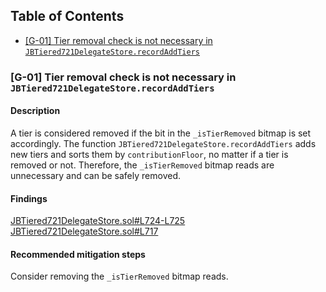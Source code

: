 ## Table of Contents

- [[G-01] Tier removal check is not necessary in `JBTiered721DelegateStore.recordAddTiers`](#g-01-tier-removal-check-is-not-necessary-in-jbtiered721delegatestorerecordaddtiers)

### [G-01] Tier removal check is not necessary in `JBTiered721DelegateStore.recordAddTiers`

#### Description

A tier is considered removed if the bit in the `_isTierRemoved` bitmap is set accordingly. The function `JBTiered721DelegateStore.recordAddTiers` adds new tiers and sorts them by `contributionFloor`, no matter if a tier is removed or not. Therefore, the `_isTierRemoved` bitmap reads are unnecessary and can be safely removed.

#### Findings

[JBTiered721DelegateStore.sol#L724-L725](https://github.com/jbx-protocol/juice-nft-rewards/blob/f9893b1497098241dd3a664956d8016ff0d0efd0/contracts/JBTiered721DelegateStore.sol#L724-L725)\
[JBTiered721DelegateStore.sol#L717](https://github.com/jbx-protocol/juice-nft-rewards/blob/f9893b1497098241dd3a664956d8016ff0d0efd0/contracts/JBTiered721DelegateStore.sol#L717)

#### Recommended mitigation steps

Consider removing the `_isTierRemoved` bitmap reads.
